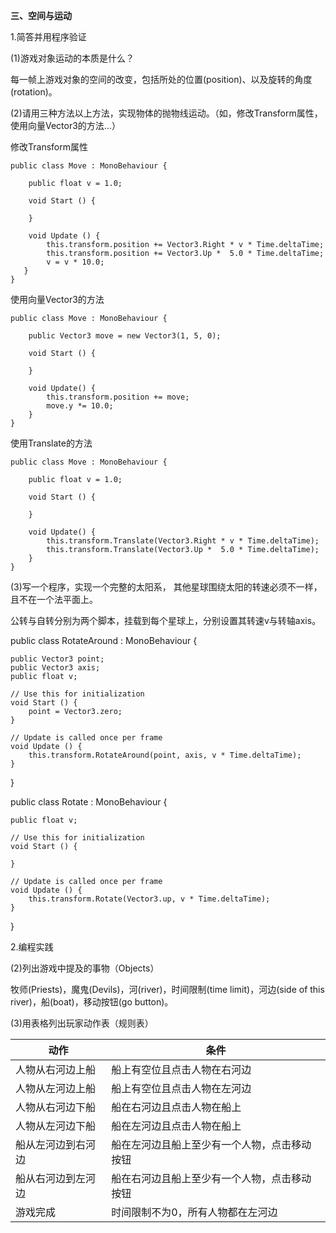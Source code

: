 **三、空间与运动**1.简答并用程序验证(1)游戏对象运动的本质是什么？每一帧上游戏对象的空间的改变，包括所处的位置(position)、以及旋转的角度(rotation)。(2)请用三种方法以上方法，实现物体的抛物线运动。（如，修改Transform属性，使用向量Vector3的方法…）修改Transform属性    public class Move : MonoBehaviour {            public float v = 1.0;        void Start () {            }        void Update () {            this.transform.position += Vector3.Right * v * Time.deltaTime;            this.transform.position += Vector3.Up *  5.0 * Time.deltaTime;            v = v * 10.0;       }    }使用向量Vector3的方法    public class Move : MonoBehaviour {        public Vector3 move = new Vector3(1, 5, 0);        void Start () {                }        void Update() {            this.transform.position += move;            move.y *= 10.0;        }    }使用Translate的方法    public class Move : MonoBehaviour {        public float v = 1.0;        void Start () {                }        void Update() {            this.transform.Translate(Vector3.Right * v * Time.deltaTime);            this.transform.Translate(Vector3.Up *  5.0 * Time.deltaTime);        }    }(3)写一个程序，实现一个完整的太阳系， 其他星球围绕太阳的转速必须不一样，且不在一个法平面上。公转与自转分别为两个脚本，挂载到每个星球上，分别设置其转速v与转轴axis。public class RotateAround : MonoBehaviour {    public Vector3 point;    public Vector3 axis;    public float v;	// Use this for initialization	void Start () {        point = Vector3.zero;	}		// Update is called once per frame	void Update () {        this.transform.RotateAround(point, axis, v * Time.deltaTime);	}}public class Rotate : MonoBehaviour {    public float v;	// Use this for initialization	void Start () {        	}		// Update is called once per frame	void Update () {        this.transform.Rotate(Vector3.up, v * Time.deltaTime);	}}2.编程实践(2)列出游戏中提及的事物（Objects）牧师(Priests)，魔鬼(Devils)，河(river)，时间限制(time limit)，河边(side of this river)，船(boat)，移动按钮(go button)。(3)用表格列出玩家动作表（规则表）| 动作 | 条件 || ----- | ----- || 人物从右河边上船 | 船上有空位且点击人物在右河边 | | 人物从左河边上船 | 船上有空位且点击人物在左河边 || 人物从右河边下船 | 船在右河边且点击人物在船上 || 人物从左河边下船 | 船在左河边且点击人物在船上 || 船从左河边到右河边 | 船在左河边且船上至少有一个人物，点击移动按钮 || 船从右河边到左河边 | 船在右河边且船上至少有一个人物，点击移动按钮 || 游戏完成 | 时间限制不为0，所有人物都在左河边 |
